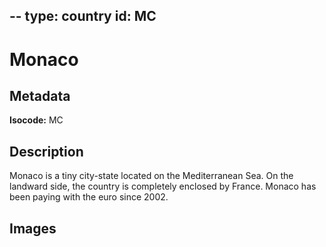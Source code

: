 --
type: country
id: MC
--

# Monaco

## Metadata

**Isocode:** MC

## Description

Monaco is a tiny city-state located on the Mediterranean Sea. On the landward side, the country is completely enclosed by France. Monaco has been paying with the euro since 2002.

## Images


